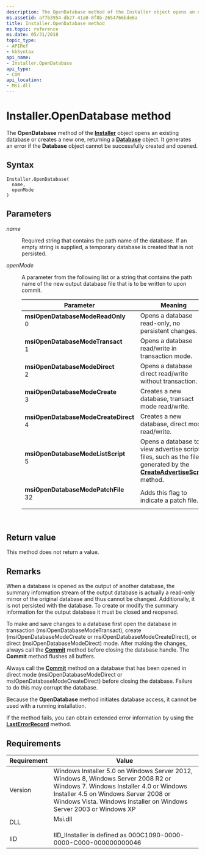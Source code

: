 ```yaml
---
description: The OpenDatabase method of the Installer object opens an existing database or creates a new one, returning a Database object. It generates an error if the Database object cannot be successfully created and opened.
ms.assetid: a77b3954-db27-41a0-8f8b-2654766bde6a
title: Installer.OpenDatabase method
ms.topic: reference
ms.date: 05/31/2018
topic_type: 
- APIRef
- kbSyntax
api_name: 
- Installer.OpenDatabase
api_type: 
- COM
api_location: 
- Msi.dll
---
```


# Installer.OpenDatabase method

The **OpenDatabase** method of the [**Installer**](installer-object.md) object opens an existing database or creates a new one, returning a [**Database**](database-object.md) object. It generates an error if the **Database** object cannot be successfully created and opened.

## Syntax


```JScript
Installer.OpenDatabase(
  name,
  openMode
)
```



## Parameters

<dl> <dt>

*name* 
</dt> <dd>

Required string that contains the path name of the database. If an empty string is supplied, a temporary database is created that is not persisted.

</dd> <dt>

*openMode* 
</dt> <dd>

A parameter from the following list or a string that contains the path name of the new output database file that is to be written to upon commit.



| Parameter                                                                                                                                                                                                                                                                                                                   | Meaning                                                                                                                                                                 |
|-----------------------------------------------------------------------------------------------------------------------------------------------------------------------------------------------------------------------------------------------------------------------------------------------------------------------------|-------------------------------------------------------------------------------------------------------------------------------------------------------------------------|
| <span id="msiOpenDatabaseModeReadOnly"></span><span id="msiopendatabasemodereadonly"></span><span id="MSIOPENDATABASEMODEREADONLY"></span><dl> <dt>**msiOpenDatabaseModeReadOnly**</dt> <dt>0</dt> </dl>                 | Opens a database read-only, no persistent changes.<br/>                                                                                                           |
| <span id="msiOpenDatabaseModeTransact"></span><span id="msiopendatabasemodetransact"></span><span id="MSIOPENDATABASEMODETRANSACT"></span><dl> <dt>**msiOpenDatabaseModeTransact**</dt> <dt>1</dt> </dl>                 | Opens a database read/write in transaction mode.<br/>                                                                                                             |
| <span id="msiOpenDatabaseModeDirect"></span><span id="msiopendatabasemodedirect"></span><span id="MSIOPENDATABASEMODEDIRECT"></span><dl> <dt>**msiOpenDatabaseModeDirect**</dt> <dt>2</dt> </dl>                         | Opens a database direct read/write without transaction.<br/>                                                                                                      |
| <span id="msiOpenDatabaseModeCreate"></span><span id="msiopendatabasemodecreate"></span><span id="MSIOPENDATABASEMODECREATE"></span><dl> <dt>**msiOpenDatabaseModeCreate**</dt> <dt>3</dt> </dl>                         | Creates a new database, transact mode read/write.<br/>                                                                                                            |
| <span id="msiOpenDatabaseModeCreateDirect"></span><span id="msiopendatabasemodecreatedirect"></span><span id="MSIOPENDATABASEMODECREATEDIRECT"></span><dl> <dt>**msiOpenDatabaseModeCreateDirect**</dt> <dt>4</dt> </dl> | Creates a new database, direct mode read/write.<br/>                                                                                                              |
| <span id="msiOpenDatabaseModeListScript"></span><span id="msiopendatabasemodelistscript"></span><span id="MSIOPENDATABASEMODELISTSCRIPT"></span><dl> <dt>**msiOpenDatabaseModeListScript**</dt> <dt>5</dt> </dl>         | Opens a database to view advertise script files, such as the files generated by the [**CreateAdvertiseScript**](installer-createadvertisescript.md) method.<br/> |
| <span id="msiOpenDatabaseModePatchFile"></span><span id="msiopendatabasemodepatchfile"></span><span id="MSIOPENDATABASEMODEPATCHFILE"></span><dl> <dt>**msiOpenDatabaseModePatchFile**</dt> <dt>32</dt> </dl>            | Adds this flag to indicate a patch file.<br/>                                                                                                                     |



 

</dd> </dl>

## Return value

This method does not return a value.

## Remarks

When a database is opened as the output of another database, the summary information stream of the output database is actually a read-only mirror of the original database and thus cannot be changed. Additionally, it is not persisted with the database. To create or modify the summary information for the output database it must be closed and reopened.

To make and save changes to a database first open the database in transaction (msiOpenDatabaseModeTransact), create (msiOpenDatabaseModeCreate or msiOpenDatabaseModeCreateDirect), or direct (msiOpenDatabaseModeDirect) mode. After making the changes, always call the [**Commit**](database-commit.md) method before closing the database handle. The **Commit** method flushes all buffers.

Always call the [**Commit**](database-commit.md) method on a database that has been opened in direct mode (msiOpenDatabaseModeDirect or msiOpenDatabaseModeCreateDirect) before closing the database. Failure to do this may corrupt the database.

Because the **OpenDatabase** method initiates database access, it cannot be used with a running installation.

If the method fails, you can obtain extended error information by using the [**LastErrorRecord**](installer-lasterrorrecord.md) method.

## Requirements



| Requirement | Value |
|--------------------|---------------------------------------------------------------------------------------------------------------------------------------------------------------------------------------------------------------------------------------------------------|
| Version<br/> | Windows Installer 5.0 on Windows Server 2012, Windows 8, Windows Server 2008 R2 or Windows 7. Windows Installer 4.0 or Windows Installer 4.5 on Windows Server 2008 or Windows Vista. Windows Installer on Windows Server 2003 or Windows XP<br/> |
| DLL<br/>     | <dl> <dt>Msi.dll</dt> </dl>                                                                                                                                                                      |
| IID<br/>     | IID\_IInstaller is defined as 000C1090-0000-0000-C000-000000000046<br/>                                                                                                                                                                           |



 

 




